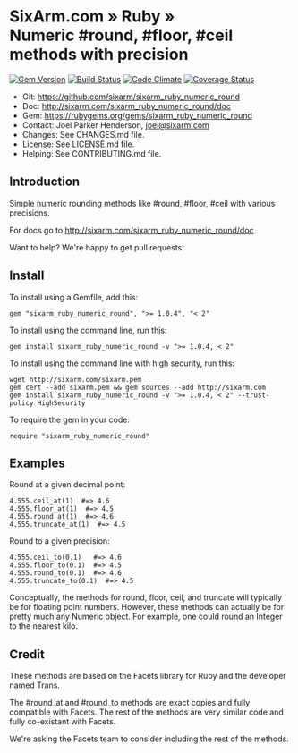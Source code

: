 # SixArm.com » Ruby » <br> Numeric #round, #floor, #ceil methods with precision

<!--HEADER-OPEN-->

[![Gem Version](https://badge.fury.io/rb/sixarm_ruby_numeric_round.svg)](http://badge.fury.io/rb/sixarm_ruby_numeric_round)
[![Build Status](https://travis-ci.org/SixArm/sixarm_ruby_numeric_round.png)](https://travis-ci.org/SixArm/sixarm_ruby_numeric_round)
[![Code Climate](https://codeclimate.com/github/SixArm/sixarm_ruby_numeric_round.png)](https://codeclimate.com/github/SixArm/sixarm_ruby_numeric_round)
[![Coverage Status](https://coveralls.io/repos/SixArm/sixarm_ruby_numeric_round/badge.svg?branch=master&service=github)](https://coveralls.io/github/SixArm/sixarm_ruby_numeric_round?branch=master)

* Git: <https://github.com/sixarm/sixarm_ruby_numeric_round>
* Doc: <http://sixarm.com/sixarm_ruby_numeric_round/doc>
* Gem: <https://rubygems.org/gems/sixarm_ruby_numeric_round>
* Contact: Joel Parker Henderson, <joel@sixarm.com>
* Changes: See CHANGES.md file.
* License: See LICENSE.md file.
* Helping: See CONTRIBUTING.md file.

<!--HEADER-SHUT-->


## Introduction

Simple numeric rounding methods like #round, #floor, #ceil with various precisions.

For docs go to <http://sixarm.com/sixarm_ruby_numeric_round/doc>

Want to help? We're happy to get pull requests.


<!--INSTALL-OPEN-->

## Install

To install using a Gemfile, add this:

    gem "sixarm_ruby_numeric_round", ">= 1.0.4", "< 2"

To install using the command line, run this:

    gem install sixarm_ruby_numeric_round -v ">= 1.0.4, < 2"

To install using the command line with high security, run this:

    wget http://sixarm.com/sixarm.pem
    gem cert --add sixarm.pem && gem sources --add http://sixarm.com
    gem install sixarm_ruby_numeric_round -v ">= 1.0.4, < 2" --trust-policy HighSecurity

To require the gem in your code:

    require "sixarm_ruby_numeric_round"

<!--INSTALL-SHUT-->


## Examples

Round at a given decimal point:

    4.555.ceil_at(1)  #=> 4.6
    4.555.floor_at(1)  #=> 4.5
    4.555.round_at(1)  #=> 4.6
    4.555.truncate_at(1)  #=> 4.5

Round to a given precision:

    4.555.ceil_to(0.1)   #=> 4.6
    4.555.floor_to(0.1)  #=> 4.5
    4.555.round_to(0.1)  #=> 4.6
    4.555.truncate_to(0.1)  #=> 4.5

Conceptually, the methods for round, floor, ceil, and truncate will typically be for floating point numbers.
However, these methods can actually be for pretty much any Numeric object.
For example, one could round an Integer to the nearest kilo.


## Credit

These methods are based on the Facets library for Ruby and the developer named Trans. 

The #round_at and #round_to methods are exact copies and fully compatible with Facets. The rest of the methods are very similar code and fully co-existant with Facets. 

We're asking the Facets team to consider including the rest of the methods.
